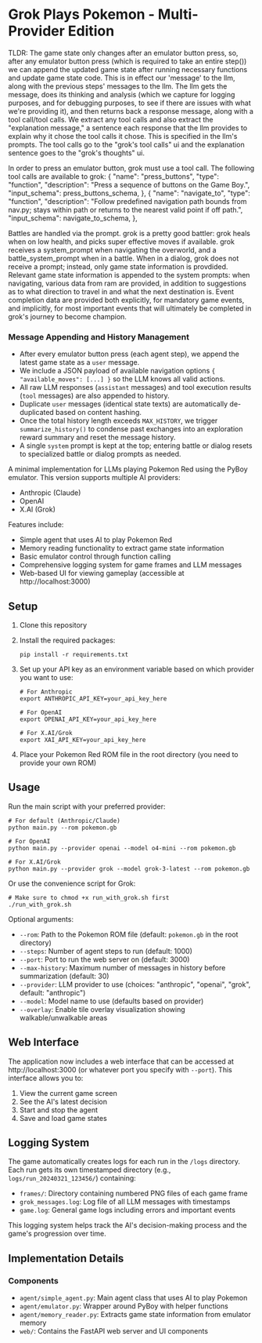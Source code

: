 # Grok Plays Pokemon - Multi-Provider Edition

TLDR:
 The game state only changes after an emulator button press, so, after any emulator button press (which is required to take an entire step()) we can append the updated game state after running necessary functions and update game state code. This is in effect our 'message' to the llm, along with the previous steps' messages to the llm. The llm gets the message, does its thinking and analysis (which we capture for logging purposes, and for debugging purposes, to see if there are issues with what we're providing it), and then returns back a response message, along with a tool call/tool calls. We extract any tool calls and also extract the "explanation message," a sentence each response that the llm provides to explain why it chose the tool calls it chose. This is specified in the llm's prompts. The tool calls go to the "grok's tool calls" ui and the explanation sentence goes to the "grok's thoughts" ui. 

 In order to press an emulator button, grok must use a tool call. The following tool calls are available to grok:
     {
        "name": "press_buttons",
        "type": "function",
        "description": "Press a sequence of buttons on the Game Boy.",
        "input_schema": press_buttons_schema,
    },
    {
        "name": "navigate_to",
        "type": "function",
        "description": "Follow predefined navigation path bounds from nav.py; stays within path or returns to the nearest valid point if off path.",
        "input_schema": navigate_to_schema,
    },

Battles are handled via the prompt. grok is a pretty good battler: grok heals when on low health, and picks super effective moves if available. grok receives a system_prompt when navigating the overworld, and a battle_system_prompt when in a battle. When in a dialog, grok does not receive a prompt; instead, only game state information is provdided. Relevant game state information is appended to the system prompts: when navigating, various data from ram are provided, in addition to suggestions as to what direction to travel in and what the next destination is. Event completion data are provided both explicitly, for mandatory game events, and implicitly, for most important events that will ultimately be completed in grok's journey to become champion. 

### Message Appending and History Management
- After every emulator button press (each agent step), we append the latest game state as a `user` message.
- We include a JSON payload of available navigation options `{ "available_moves": [...] }` so the LLM knows all valid actions.
- All raw LLM responses (`assistant` messages) and tool execution results (`tool` messages) are also appended to history.
- Duplicate `user` messages (identical state texts) are automatically de-duplicated based on content hashing.
- Once the total history length exceeds `MAX_HISTORY`, we trigger `summarize_history()` to condense past exchanges into an exploration reward summary and reset the message history.
- A single `system` prompt is kept at the top; entering battle or dialog resets to specialized battle or dialog prompts as needed.

A minimal implementation for LLMs playing Pokemon Red using the PyBoy emulator. This version supports multiple AI providers:

- Anthropic (Claude)
- OpenAI
- X.AI (Grok)

Features include:
- Simple agent that uses AI to play Pokemon Red
- Memory reading functionality to extract game state information
- Basic emulator control through function calling
- Comprehensive logging system for game frames and LLM messages
- Web-based UI for viewing gameplay (accessible at http://localhost:3000)

## Setup

1. Clone this repository
2. Install the required packages:
   ```
   pip install -r requirements.txt
   ```
3. Set up your API key as an environment variable based on which provider you want to use:
   ```
   # For Anthropic
   export ANTHROPIC_API_KEY=your_api_key_here
   
   # For OpenAI
   export OPENAI_API_KEY=your_api_key_here
   
   # For X.AI/Grok
   export XAI_API_KEY=your_api_key_here
   ```

4. Place your Pokemon Red ROM file in the root directory (you need to provide your own ROM)

## Usage

Run the main script with your preferred provider:

```
# For default (Anthropic/Claude)
python main.py --rom pokemon.gb

# For OpenAI
python main.py --provider openai --model o4-mini --rom pokemon.gb

# For X.AI/Grok
python main.py --provider grok --model grok-3-latest --rom pokemon.gb
```

Or use the convenience script for Grok:
```
# Make sure to chmod +x run_with_grok.sh first
./run_with_grok.sh
```

Optional arguments:
- `--rom`: Path to the Pokemon ROM file (default: `pokemon.gb` in the root directory)
- `--steps`: Number of agent steps to run (default: 1000)
- `--port`: Port to run the web server on (default: 3000)
- `--max-history`: Maximum number of messages in history before summarization (default: 30)
- `--provider`: LLM provider to use (choices: "anthropic", "openai", "grok", default: "anthropic")
- `--model`: Model name to use (defaults based on provider)
- `--overlay`: Enable tile overlay visualization showing walkable/unwalkable areas

## Web Interface

The application now includes a web interface that can be accessed at http://localhost:3000 (or whatever port you specify with `--port`). This interface allows you to:

1. View the current game screen
2. See the AI's latest decision
3. Start and stop the agent
4. Save and load game states

## Logging System

The game automatically creates logs for each run in the `/logs` directory. Each run gets its own timestamped directory (e.g., `logs/run_20240321_123456/`) containing:

- `frames/`: Directory containing numbered PNG files of each game frame
- `grok_messages.log`: Log file of all LLM messages with timestamps
- `game.log`: General game logs including errors and important events

This logging system helps track the AI's decision-making process and the game's progression over time.

## Implementation Details

### Components

- `agent/simple_agent.py`: Main agent class that uses AI to play Pokemon
- `agent/emulator.py`: Wrapper around PyBoy with helper functions
- `agent/memory_reader.py`: Extracts game state information from emulator memory
- `web/`: Contains the FastAPI web server and UI components
